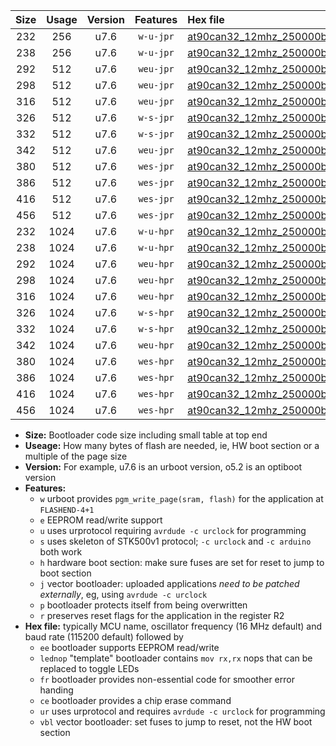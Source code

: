|Size|Usage|Version|Features|Hex file|
|:-:|:-:|:-:|:-:|:--|
|232|256|u7.6|`w-u-jpr`|[at90can32_12mhz_250000bps_ur_vbl.hex](https://raw.githubusercontent.com/stefanrueger/urboot/main/at90can32_12mhz_250000bps_ur_vbl.hex)|
|238|256|u7.6|`w-u-jpr`|[at90can32_12mhz_250000bps_lednop_ur_vbl.hex](https://raw.githubusercontent.com/stefanrueger/urboot/main/at90can32_12mhz_250000bps_lednop_ur_vbl.hex)|
|292|512|u7.6|`weu-jpr`|[at90can32_12mhz_250000bps_ee_ur_vbl.hex](https://raw.githubusercontent.com/stefanrueger/urboot/main/at90can32_12mhz_250000bps_ee_ur_vbl.hex)|
|298|512|u7.6|`weu-jpr`|[at90can32_12mhz_250000bps_ee_lednop_ur_vbl.hex](https://raw.githubusercontent.com/stefanrueger/urboot/main/at90can32_12mhz_250000bps_ee_lednop_ur_vbl.hex)|
|316|512|u7.6|`weu-jpr`|[at90can32_12mhz_250000bps_ee_lednop_fr_ur_vbl.hex](https://raw.githubusercontent.com/stefanrueger/urboot/main/at90can32_12mhz_250000bps_ee_lednop_fr_ur_vbl.hex)|
|326|512|u7.6|`w-s-jpr`|[at90can32_12mhz_250000bps_vbl.hex](https://raw.githubusercontent.com/stefanrueger/urboot/main/at90can32_12mhz_250000bps_vbl.hex)|
|332|512|u7.6|`w-s-jpr`|[at90can32_12mhz_250000bps_lednop_vbl.hex](https://raw.githubusercontent.com/stefanrueger/urboot/main/at90can32_12mhz_250000bps_lednop_vbl.hex)|
|342|512|u7.6|`weu-jpr`|[at90can32_12mhz_250000bps_ee_lednop_fr_ce_ur_vbl.hex](https://raw.githubusercontent.com/stefanrueger/urboot/main/at90can32_12mhz_250000bps_ee_lednop_fr_ce_ur_vbl.hex)|
|380|512|u7.6|`wes-jpr`|[at90can32_12mhz_250000bps_ee_vbl.hex](https://raw.githubusercontent.com/stefanrueger/urboot/main/at90can32_12mhz_250000bps_ee_vbl.hex)|
|386|512|u7.6|`wes-jpr`|[at90can32_12mhz_250000bps_ee_lednop_vbl.hex](https://raw.githubusercontent.com/stefanrueger/urboot/main/at90can32_12mhz_250000bps_ee_lednop_vbl.hex)|
|416|512|u7.6|`wes-jpr`|[at90can32_12mhz_250000bps_ee_lednop_fr_vbl.hex](https://raw.githubusercontent.com/stefanrueger/urboot/main/at90can32_12mhz_250000bps_ee_lednop_fr_vbl.hex)|
|456|512|u7.6|`wes-jpr`|[at90can32_12mhz_250000bps_ee_lednop_fr_ce_vbl.hex](https://raw.githubusercontent.com/stefanrueger/urboot/main/at90can32_12mhz_250000bps_ee_lednop_fr_ce_vbl.hex)|
|232|1024|u7.6|`w-u-hpr`|[at90can32_12mhz_250000bps_ur.hex](https://raw.githubusercontent.com/stefanrueger/urboot/main/at90can32_12mhz_250000bps_ur.hex)|
|238|1024|u7.6|`w-u-hpr`|[at90can32_12mhz_250000bps_lednop_ur.hex](https://raw.githubusercontent.com/stefanrueger/urboot/main/at90can32_12mhz_250000bps_lednop_ur.hex)|
|292|1024|u7.6|`weu-hpr`|[at90can32_12mhz_250000bps_ee_ur.hex](https://raw.githubusercontent.com/stefanrueger/urboot/main/at90can32_12mhz_250000bps_ee_ur.hex)|
|298|1024|u7.6|`weu-hpr`|[at90can32_12mhz_250000bps_ee_lednop_ur.hex](https://raw.githubusercontent.com/stefanrueger/urboot/main/at90can32_12mhz_250000bps_ee_lednop_ur.hex)|
|316|1024|u7.6|`weu-hpr`|[at90can32_12mhz_250000bps_ee_lednop_fr_ur.hex](https://raw.githubusercontent.com/stefanrueger/urboot/main/at90can32_12mhz_250000bps_ee_lednop_fr_ur.hex)|
|326|1024|u7.6|`w-s-hpr`|[at90can32_12mhz_250000bps.hex](https://raw.githubusercontent.com/stefanrueger/urboot/main/at90can32_12mhz_250000bps.hex)|
|332|1024|u7.6|`w-s-hpr`|[at90can32_12mhz_250000bps_lednop.hex](https://raw.githubusercontent.com/stefanrueger/urboot/main/at90can32_12mhz_250000bps_lednop.hex)|
|342|1024|u7.6|`weu-hpr`|[at90can32_12mhz_250000bps_ee_lednop_fr_ce_ur.hex](https://raw.githubusercontent.com/stefanrueger/urboot/main/at90can32_12mhz_250000bps_ee_lednop_fr_ce_ur.hex)|
|380|1024|u7.6|`wes-hpr`|[at90can32_12mhz_250000bps_ee.hex](https://raw.githubusercontent.com/stefanrueger/urboot/main/at90can32_12mhz_250000bps_ee.hex)|
|386|1024|u7.6|`wes-hpr`|[at90can32_12mhz_250000bps_ee_lednop.hex](https://raw.githubusercontent.com/stefanrueger/urboot/main/at90can32_12mhz_250000bps_ee_lednop.hex)|
|416|1024|u7.6|`wes-hpr`|[at90can32_12mhz_250000bps_ee_lednop_fr.hex](https://raw.githubusercontent.com/stefanrueger/urboot/main/at90can32_12mhz_250000bps_ee_lednop_fr.hex)|
|456|1024|u7.6|`wes-hpr`|[at90can32_12mhz_250000bps_ee_lednop_fr_ce.hex](https://raw.githubusercontent.com/stefanrueger/urboot/main/at90can32_12mhz_250000bps_ee_lednop_fr_ce.hex)|

- **Size:** Bootloader code size including small table at top end
- **Useage:** How many bytes of flash are needed, ie, HW boot section or a multiple of the page size
- **Version:** For example, u7.6 is an urboot version, o5.2 is an optiboot version
- **Features:**
  + `w` urboot provides `pgm_write_page(sram, flash)` for the application at `FLASHEND-4+1`
  + `e` EEPROM read/write support
  + `u` uses urprotocol requiring `avrdude -c urclock` for programming
  + `s` uses skeleton of STK500v1 protocol; `-c urclock` and `-c arduino` both work
  + `h` hardware boot section: make sure fuses are set for reset to jump to boot section
  + `j` vector bootloader: uploaded applications *need to be patched externally*, eg, using `avrdude -c urclock`
  + `p` bootloader protects itself from being overwritten
  + `r` preserves reset flags for the application in the register R2
- **Hex file:** typically MCU name, oscillator frequency (16 MHz default) and baud rate (115200 default) followed by
  + `ee` bootloader supports EEPROM read/write
  + `lednop` "template" bootloader contains `mov rx,rx` nops that can be replaced to toggle LEDs
  + `fr` bootloader provides non-essential code for smoother error handing
  + `ce` bootloader provides a chip erase command
  + `ur` uses urprotocol and requires `avrdude -c urclock` for programming
  + `vbl` vector bootloader: set fuses to jump to reset, not the HW boot section
